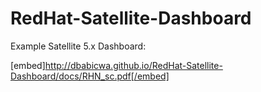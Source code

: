 # RedHat-Satellite-Dashboard

Example Satellite 5.x Dashboard:

[embed]http://dbabicwa.github.io/RedHat-Satellite-Dashboard/docs/RHN_sc.pdf[/embed]
